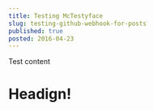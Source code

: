 ```yaml
---
title: Testing McTestyface 
slug: testing-github-webhook-for-posts
published: true
posted: 2016-04-23
---
```

Test content
# Headign!

